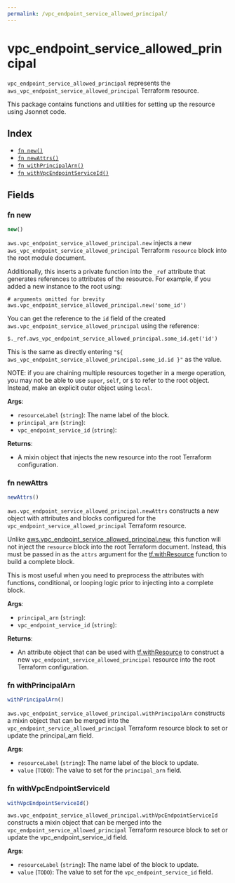 ```yaml
---
permalink: /vpc_endpoint_service_allowed_principal/
---
```


# vpc_endpoint_service_allowed_principal

`vpc_endpoint_service_allowed_principal` represents the `aws_vpc_endpoint_service_allowed_principal` Terraform resource.



This package contains functions and utilities for setting up the resource using Jsonnet code.


## Index

* [`fn new()`](#fn-new)
* [`fn newAttrs()`](#fn-newattrs)
* [`fn withPrincipalArn()`](#fn-withprincipalarn)
* [`fn withVpcEndpointServiceId()`](#fn-withvpcendpointserviceid)

## Fields

### fn new

```ts
new()
```


`aws.vpc_endpoint_service_allowed_principal.new` injects a new `aws_vpc_endpoint_service_allowed_principal` Terraform `resource`
block into the root module document.

Additionally, this inserts a private function into the `_ref` attribute that generates references to attributes of the
resource. For example, if you added a new instance to the root using:

    # arguments omitted for brevity
    aws.vpc_endpoint_service_allowed_principal.new('some_id')

You can get the reference to the `id` field of the created `aws.vpc_endpoint_service_allowed_principal` using the reference:

    $._ref.aws_vpc_endpoint_service_allowed_principal.some_id.get('id')

This is the same as directly entering `"${ aws_vpc_endpoint_service_allowed_principal.some_id.id }"` as the value.

NOTE: if you are chaining multiple resources together in a merge operation, you may not be able to use `super`, `self`,
or `$` to refer to the root object. Instead, make an explicit outer object using `local`.

**Args**:
  - `resourceLabel` (`string`): The name label of the block.
  - `principal_arn` (`string`): 
  - `vpc_endpoint_service_id` (`string`): 

**Returns**:
- A mixin object that injects the new resource into the root Terraform configuration.


### fn newAttrs

```ts
newAttrs()
```


`aws.vpc_endpoint_service_allowed_principal.newAttrs` constructs a new object with attributes and blocks configured for the `vpc_endpoint_service_allowed_principal`
Terraform resource.

Unlike [aws.vpc_endpoint_service_allowed_principal.new](#fn-vpcendpointserviceallowedprincipalnew), this function will not inject the `resource`
block into the root Terraform document. Instead, this must be passed in as the `attrs` argument for the
[tf.withResource](https://github.com/tf-libsonnet/core/tree/main/docs#fn-withresource) function to build a complete block.

This is most useful when you need to preprocess the attributes with functions, conditional, or looping logic prior to
injecting into a complete block.

**Args**:
  - `principal_arn` (`string`): 
  - `vpc_endpoint_service_id` (`string`): 

**Returns**:
  - An attribute object that can be used with [tf.withResource](https://github.com/tf-libsonnet/core/tree/main/docs#fn-withresource) to construct a new `vpc_endpoint_service_allowed_principal` resource into the root Terraform configuration.


### fn withPrincipalArn

```ts
withPrincipalArn()
```

`aws.vpc_endpoint_service_allowed_principal.withPrincipalArn` constructs a mixin object that can be merged into the `vpc_endpoint_service_allowed_principal`
Terraform resource block to set or update the principal_arn field.



**Args**:
  - `resourceLabel` (`string`): The name label of the block to update.
  - `value` (`TODO`): The value to set for the `principal_arn` field.


### fn withVpcEndpointServiceId

```ts
withVpcEndpointServiceId()
```

`aws.vpc_endpoint_service_allowed_principal.withVpcEndpointServiceId` constructs a mixin object that can be merged into the `vpc_endpoint_service_allowed_principal`
Terraform resource block to set or update the vpc_endpoint_service_id field.



**Args**:
  - `resourceLabel` (`string`): The name label of the block to update.
  - `value` (`TODO`): The value to set for the `vpc_endpoint_service_id` field.
